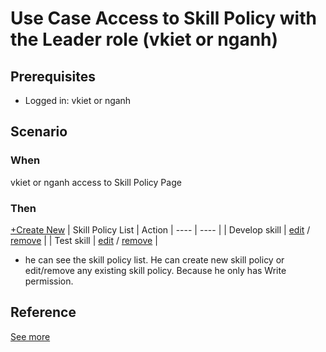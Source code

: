 # Use Case Access to Skill Policy with the Leader role (vkiet or nganh)

## Prerequisites 
- Logged in: vkiet or nganh

## Scenario 
### When
vkiet or nganh access to Skill Policy Page &nbsp;

### Then 
[+Create New]()
| Skill Policy List | Action
| ---- | ---- |
| Develop skill | [edit]() / [remove]() |
| Test skill | [edit]() / [remove]() |

- he can see the skill policy list. He can create new skill policy or edit/remove any existing skill policy. Because he only has Write permission.

## Reference 
[See more](d1_pms_role_group.md)

